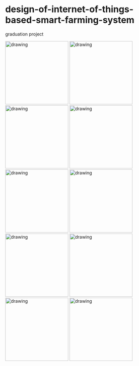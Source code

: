 # design-of-internet-of-things-based-smart-farming-system
graduation project


<img src="https://github.com/bic096/ghouse/blob/main/IMG-20220602-WA0003.jpg" alt="drawing" width="200"/>
<img src="https://github.com/bic096/ghouse/blob/main/IMG-20220602-WA0004.jpg" alt="drawing" width="200"/>
<img src="https://github.com/bic096/ghouse/blob/main/IMG-20220602-WA0005.jpg" alt="drawing" width="200"/>
<img src="https://github.com/bic096/ghouse/blob/main/IMG-20220602-WA0006.jpg" alt="drawing" width="200"/>
<img src="https://github.com/bic096/ghouse/blob/main/IMG-20220602-WA0007.jpg" alt="drawing" width="200"/>
<img src="https://github.com/bic096/ghouse/blob/main/IMG-20220602-WA0008.jpg" alt="drawing" width="200"/>
<img src="https://github.com/bic096/ghouse/blob/main/IMG-20220602-WA0009.jpg" alt="drawing" width="200"/>
<img src="https://github.com/bic096/ghouse/blob/main/IMG-20220602-WA0010.jpg" alt="drawing" width="200"/>
<img src="https://github.com/bic096/ghouse/blob/main/IMG-20220602-WA0003.jpg" alt="drawing" width="200"/>
<img src="https://github.com/bic096/ghouse/blob/main/IMG-20220602-WA0003.jpg" alt="drawing" width="200"/>
